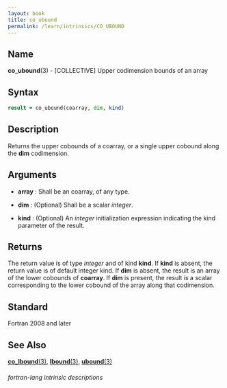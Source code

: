 ```yaml
---
layout: book
title: co_ubound
permalink: /learn/intrinsics/CO_UBOUND
---
```

## __Name__

__co\_ubound__(3) - \[COLLECTIVE\] Upper codimension bounds of an array


## __Syntax__
```fortran
result = co_ubound(coarray, dim, kind)
```
## __Description__

Returns the upper cobounds of a coarray, or a single upper cobound along
the __dim__ codimension.

## __Arguments__

  - __array__
    : Shall be an coarray, of any type.

  - __dim__
    : (Optional) Shall be a scalar _integer_.

  - __kind__
    : (Optional) An _integer_ initialization expression indicating the kind
    parameter of the result.

## __Returns__

The return value is of type _integer_ and of kind __kind__. If __kind__ is absent,
the return value is of default integer kind. If __dim__ is absent, the
result is an array of the lower cobounds of __coarray__. If __dim__ is present,
the result is a scalar corresponding to the lower cobound of the array
along that codimension.

## __Standard__

Fortran 2008 and later

## __See Also__

[__co\_lbound__(3)](CO_LBOUND),
[__lbound__(3)](LBOUND),
[__ubound__(3)](UBOUND)

###### fortran-lang intrinsic descriptions
